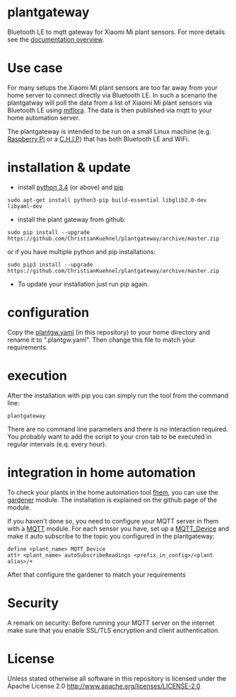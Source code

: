 # plantgateway
Bluetooth LE to mqtt gateway for Xiaomi Mi plant sensors. For more details see the [documentation overview](doc/overview.md).

# Use case
For many setups the Xiaomi Mi plant sensors are too far away from your 
home server to connect directly via Bluetooth LE. 
In such a scenario the plantgatway will poll the data from a list of 
Xiaomi Mi plant sensors via Bluetooth LE using 
[miflora](https://github.com/open-homeautomation/miflora).
The data is then published via mqtt to your home automation server.

The plantgateway is intended to be run on a small Linux machine (e.g. 
[Raspberry Pi](https://www.raspberrypi.org/)
or a [C.H.I.P](https://getchip.com/)) that has both Bluetooth LE and WiFi.

# installation & update
* install [python 3.4](https://www.python.org/) (or above)
and [pip](https://pip.pypa.io/en/stable/installing/)
```
sudo apt-get install python3-pip build-essential libglib2.0-dev libyaml-dev
```
* install the plant gateway from github:
```
sudo pip install --upgrade https://github.com/ChristianKuehnel/plantgateway/archive/master.zip
```
or if you have multiple python and pip installations:
```
sudo pip3 install --upgrade https://github.com/ChristianKuehnel/plantgateway/archive/master.zip
```
* To update your installation just run pip again. 

# configuration
Copy the [plantgw.yaml](plantgw.yaml) (in this repository) to your home directory and
rename it to ".plantgw.yaml".
Then change this file to match your requirements.

# execution
After the installation with pip you can simply run the tool from the command line:
```
plantgateway
```
There are no command line parameters and there is no interaction required.
You probably want to add the script to your cron tab to be executed 
in regular intervals (e.q. every hour).

# integration in home automation
To check your plants in the home automation tool [fhem](http://fhem.de/), 
you can use the 
[gardener](https://github.com/ChristianKuehnel/fhem-gardener) module. 
The installation is explained on the github page of the module.

If you haven't done so, you need to configure your MQTT server in fhem with 
a [MQTT](http://fhem.de/commandref.html#MQTT) module.
For each sensor you have, set up a [MQTT_Device](http://fhem.de/commandref.html#MQTT_DEVICE) 
and make it auto subscribe to the topic 
you configured in the plantgateway:
```
define <plant_name> MQTT_Device
attr <plant_name> autoSubscribeReadings <prefix_in_config>/<plant alias>/+
```

After that configure the gardener to match your requirements

# Security
A remark on security:
Before running your MQTT server on the internet make sure that you enable
SSL/TLS encryption and client authentication.

# License
Unless stated otherwise all software in this repository is licensed under the Apache License 2.0
http://www.apache.org/licenses/LICENSE-2.0
